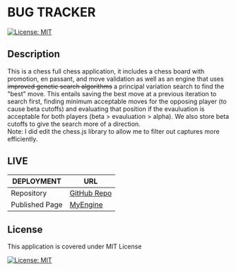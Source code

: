 # BUG TRACKER

[![License: MIT](https://img.shields.io/badge/License-MIT-blue.svg)](https://opensource.org/licenses/MIT)

## Description

This is a chess full chess application, it includes a chess board with promotion, en passant, and move validation as well as an engine that uses ~~improved genetic search algorithms~~ a principal variation search to find the "best" move. This entails saving the best move at a previous iteration to search first, finding minimum acceptable moves for the opposing player (to cause beta cutoffs) and evaluating that position if the evauluation is acceptable for both players (beta > evauluation > alpha). We also store beta cutoffs to give the search more of a direction. <br> Note: I did edit the chess.js library to allow me to filter out captures more efficiently.

## LIVE

| DEPLOYMENT     | URL              |
| -------------- | ---------------- |
| Repository     | [GitHub Repo](https://github.com/benw10-1/myChessEngine) |
| Published Page | [MyEngine](https://benw10-1.github.io/myChessEngine/) |

## License

This application is covered under MIT License

[![License: MIT](https://img.shields.io/badge/License-MIT-blue.svg)](https://opensource.org/licenses/MIT)
